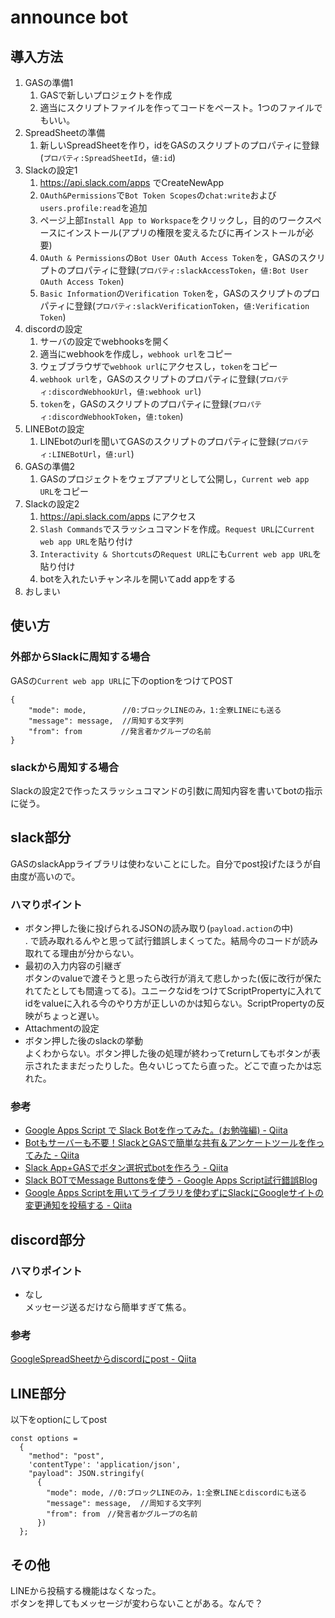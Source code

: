 # announce bot

## 導入方法
1. GASの準備1
    1. GASで新しいプロジェクトを作成
    1. 適当にスクリプトファイルを作ってコードをペースト。1つのファイルでもいい。
1. SpreadSheetの準備
    1. 新しいSpreadSheetを作り，idをGASのスクリプトのプロパティに登録(`プロパティ:SpreadSheetId`，`値:id`)
1. Slackの設定1
    1. https://api.slack.com/apps でCreateNewApp
    1. `OAuth&Permissions`で`Bot Token Scopes`の`chat:write`および`users.profile:read`を追加
    1. ページ上部`Install App to Workspace`をクリックし，目的のワークスペースにインストール(アプリの権限を変えるたびに再インストールが必要)
    1. `OAuth & Permissions`の`Bot User OAuth Access Token`を，GASのスクリプトのプロパティに登録(`プロパティ:slackAccessToken`，`値:Bot User OAuth Access Token`)
    1. `Basic Information`の`Verification Token`を，GASのスクリプトのプロパティに登録(`プロパティ:slackVerificationToken`，`値:Verification Token`)
1. discordの設定
    1. サーバの設定でwebhooksを開く
    1. 適当にwebhookを作成し，`webhook url`をコピー
    1. ウェブブラウザで`webhook url`にアクセスし，`token`をコピー
    1. `webhook url`を，GASのスクリプトのプロパティに登録(`プロパティ:discordWebhookUrl`，`値:webhook url`)
    1. `token`を，GASのスクリプトのプロパティに登録(`プロパティ:discordWebhookToken`，`値:token`)
1. LINEBotの設定
    1. LINEbotのurlを聞いてGASのスクリプトのプロパティに登録(`プロパティ:LINEBotUrl`，`値:url`)
1. GASの準備2
    1. GASのプロジェクトをウェブアプリとして公開し，`Current web app URL`をコピー
1. Slackの設定2
    1. https://api.slack.com/apps にアクセス
    1. `Slash Commands`でスラッシュコマンドを作成。`Request URL`に`Current web app URL`を貼り付け
    1. `Interactivity & Shortcuts`の`Request URL`にも`Current web app URL`を貼り付け
    1. botを入れたいチャンネルを開いてadd appをする
1. おしまい

## 使い方
### 外部からSlackに周知する場合
GASの`Current web app URL`に下のoptionをつけてPOST
``` JS
{
    "mode": mode,        //0:ブロックLINEのみ，1:全寮LINEにも送る
    "message": message,  //周知する文字列
    "from": from    　   //発言者かグループの名前
}
```
### slackから周知する場合
Slackの設定2で作ったスラッシュコマンドの引数に周知内容を書いてbotの指示に従う。

## slack部分
GASのslackAppライブラリは使わないことにした。自分でpost投げたほうが自由度が高いので。
### ハマりポイント
- ボタン押した後に投げられるJSONの読み取り(`payload.action`の中)  
. で読み取れるんやと思って試行錯誤しまくってた。結局今のコードが読み取れてる理由が分からない。
- 最初の入力内容の引継ぎ  
ボタンのvalueで渡そうと思ったら改行が消えて悲しかった(仮に改行が保たれてたとしても間違ってる)。ユニークなidをつけてScriptPropertyに入れてidをvalueに入れる今のやり方が正しいのかは知らない。ScriptPropertyの反映がちょっと遅い。
- Attachmentの設定  
- ボタン押した後のslackの挙動  
よくわからない。ボタン押した後の処理が終わってreturnしてもボタンが表示されたままだったりした。色々いじってたら直った。どこで直ったかは忘れた。
### 参考
- [Google Apps Script で Slack Botを作ってみた。(お勉強編) - Qiita](https://qiita.com/Quikky/items/9de56c049304885a4f4f)
- [Botもサーバーも不要！SlackとGASで簡単な共有＆アンケートツールを作ってみた - Qiita](https://qiita.com/vankobe/items/d759dbe3bddeeb318257)
- [Slack App+GASでボタン選択式botを作ろう - Qiita](https://qiita.com/tomoharr24/items/0b4c0f2d9097ab7fc7da)
- [Slack BOTでMessage Buttonsを使う - Google Apps Script試行錯誤Blog](https://www.pre-practice.net/2017/11/slack-botmessage-buttons.html)
- [Google Apps Scriptを用いてライブラリを使わずにSlackにGoogleサイトの変更通知を投稿する - Qiita](https://qiita.com/KanaSakaguchi/items/f0b1bb1cf73f0ec5ec71)

## discord部分
### ハマりポイント
- なし  
メッセージ送るだけなら簡単すぎて焦る。
### 参考
[GoogleSpreadSheetからdiscordにpost - Qiita](https://qiita.com/fishkiller/items/369035f70c4ff4c4677b)

## LINE部分
以下をoptionにしてpost
``` JS
const options =
  {
    "method": "post",
    'contentType': 'application/json',
    "payload": JSON.stringify(
      {
        "mode": mode, //0:ブロックLINEのみ，1:全寮LINEとdiscordにも送る
        "message": message,  //周知する文字列
        "from": from　//発言者かグループの名前
      })
  };
```
## その他
LINEから投稿する機能はなくなった。  
ボタンを押してもメッセージが変わらないことがある。なんで？